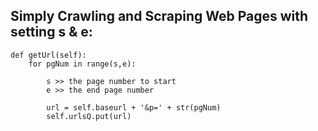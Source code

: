 
## Simply Crawling and Scraping Web Pages with setting s & e:
    
    def getUrl(self):
        for pgNum in range(s,e):
        
            s >> the page number to start
            e >> the end page number 
            
            url = self.baseurl + '&p=' + str(pgNum)
            self.urlsQ.put(url)
